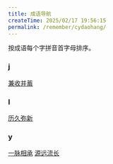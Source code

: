 ```yaml
---
title: 成语导航
createTime: 2025/02/17 19:56:15
permalink: /remember/cydaohang/
---
```


按成语每个字拼音首字母排序。

### j

[兼收并蓄](/remember/cyculture/#兼收并蓄)


### l

[历久弥新](/remember/cyculture/#历久弥新)

### y

[一脉相承](/remember/cyculture/#一脉相承) [源远流长](/remember/cyculture/#源远流长) 





